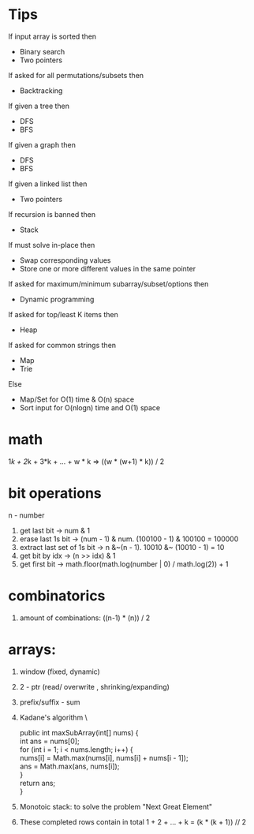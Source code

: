# Tips

If input array is sorted then
- Binary search
- Two pointers

If asked for all permutations/subsets then
- Backtracking

If given a tree then
- DFS
- BFS

If given a graph then
- DFS
- BFS

If given a linked list then
- Two pointers

If recursion is banned then
- Stack

If must solve in-place then
- Swap corresponding values
- Store one or more different values in the same pointer

If asked for maximum/minimum subarray/subset/options then
- Dynamic programming

If asked for top/least K items then
- Heap

If asked for common strings then
- Map
- Trie

Else
- Map/Set for O(1) time & O(n) space
- Sort input for O(nlogn) time and O(1) space
# math

1*k + 2*k + 3*k + ... + w * k => ((w * (w+1) * k)) / 2  
# bit operations

n - number

1. get last bit -> num & 1
2. erase last 1s bit -> (num - 1) & num. (100100 - 1) & 100100 = 100000
3. extract last set of 1s bit -> n &\~(n - 1). 10010 &~ (10010 - 1) = 10
4. get bit by idx -> (n >> idx) & 1
5. get first bit -> math.floor(math.log(number | 0) / math.log(2)) + 1
# combinatorics

1. amount of combinations: ((n-1) * (n)) / 2

# arrays:

1. window (fixed, dynamic)
2. 2 - ptr (read/ overwrite , shrinking/expanding)
3. prefix/suffix - sum
4. Kadane's algorithm \
    
    
    
    public int maxSubArray(int[] nums) { \
        int ans = nums[0]; \
        for (int i = 1; i < nums.length; i++) { \
            nums[i] = Math.max(nums[i], nums[i] + nums[i - 1]); \
            ans = Math.max(ans, nums[i]); \
        }\
        return ans; \
    }
5. Monotoic stack: to solve the problem "Next Great Element"
6. These completed rows contain in total 1 + 2 + ... + k = (k * (k + 1)) // 2
